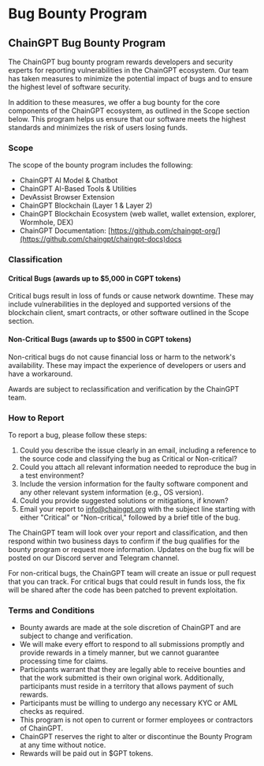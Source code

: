 # Bug Bounty Program

## ChainGPT Bug Bounty Program

The ChainGPT bug bounty program rewards developers and security experts for reporting vulnerabilities in the ChainGPT ecosystem. Our team has taken measures to minimize the potential impact of bugs and to ensure the highest level of software security.

In addition to these measures, we offer a bug bounty for the core components of the ChainGPT ecosystem, as outlined in the Scope section below. This program helps us ensure that our software meets the highest standards and minimizes the risk of users losing funds.



### Scope

The scope of the bounty program includes the following:

* ChainGPT AI Model & Chatbot
* ChainGPT AI-Based Tools & Utilities
* DevAssist Browser Extension
* ChainGPT Blockchain (Layer 1 & Layer 2)
* ChainGPT Blockchain Ecosystem (web wallet, wallet extension, explorer, Wormhole, DEX)
* ChainGPT Documentation: [https://github.com/chaingpt-org/](https://github.com/chaingpt/chaingpt-docs)docs



### Classification

#### Critical Bugs (awards up to $5,000 in CGPT tokens)

&#x20;Critical bugs result in loss of funds or cause network downtime. These may include vulnerabilities in the deployed and supported versions of the blockchain client, smart contracts, or other software outlined in the Scope section.

#### Non-Critical Bugs (awards up to $500 in CGPT tokens)

&#x20;Non-critical bugs do not cause financial loss or harm to the network's availability. These may impact the experience of developers or users and have a workaround.

Awards are subject to reclassification and verification by the ChainGPT team.



### How to Report

To report a bug, please follow these steps:

1. Could you describe the issue clearly in an email, including a reference to the source code and classifying the bug as Critical or Non-critical?
2. Could you attach all relevant information needed to reproduce the bug in a test environment?
3. Include the version information for the faulty software component and any other relevant system information (e.g., OS version).
4. Could you provide suggested solutions or mitigations, if known?
5. Email your report to info@chaingpt.org with the subject line starting with either "Critical" or "Non-critical," followed by a brief title of the bug.

The ChainGPT team will look over your report and classification, and then respond within two business days to confirm if the bug qualifies for the bounty program or request more information. Updates on the bug fix will be posted on our Discord server and Telegram channel.&#x20;

For non-critical bugs, the ChainGPT team will create an issue or pull request that you can track. For critical bugs that could result in funds loss, the fix will be shared after the code has been patched to prevent exploitation.



### Terms and Conditions

* Bounty awards are made at the sole discretion of ChainGPT and are subject to change and verification.
* We will make every effort to respond to all submissions promptly and provide rewards in a timely manner, but we cannot guarantee processing time for claims.
* Participants warrant that they are legally able to receive bounties and that the work submitted is their own original work. Additionally, participants must reside in a territory that allows payment of such rewards.
* Participants must be willing to undergo any necessary KYC or AML checks as required.
* This program is not open to current or former employees or contractors of ChainGPT.
* ChainGPT reserves the right to alter or discontinue the Bounty Program at any time without notice.
* Rewards will be paid out in $GPT tokens.
